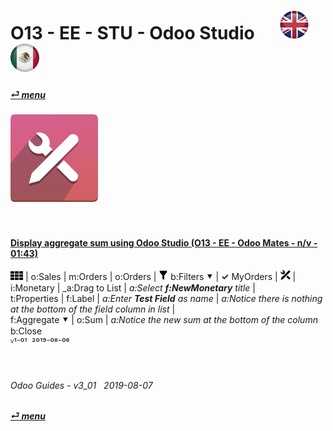 # O13 - EE - STU - Odoo Studio &nbsp;&nbsp;&nbsp;&nbsp; [![en-uk](/doc/img/en-uk_flag_button_small.png)](/en-uk/o13/ee/stu/en-uk-o13-ee-stu-studio-guides.md) [ ![es-mx](/doc/img/es-mx_flag_button_small.png)](/es-mx/o13/ee/stu/es-mx-o13-ee-stu-studio-guides.md)
#### [_&#x23CE; menu_](/en-uk/o13/ee/en-uk-o13-ee-guides-menu.md)  
### ![stu](/doc/img/web_studio.png)
[ⱽ¹²³⁴⁵⁶⁷⁸⁹⁰⁻]: # (ⱽ¹²³⁴⁵⁶⁷⁸⁹⁰⁻)

<br>

#### [Display aggregate sum using Odoo Studio (O13 - EE - Odoo Mates - n/v - 01:43)](https://youtube.com/embed/oTlGUSmJ2-U?autoplay=1&start=0&end=79&rel=0)  
![apps](/doc/img/apps.png) | o:Sales | m:Orders | o:Orders | ![filter](/doc/img/filter.png) b:Filters &#x2BC6; | **&#x2713;** MyOrders | ![icon_studio_small](/doc/img/icon_studio_small.png) |  
i:Monetary | _a:Drag to List | _a:Select **f:NewMonetary** title_ |  
t:Properties | f:Label | _a:Enter **Test Field** as name_ | _a:Notice there is nothing at the bottom of the field column in list_ |  
f:Aggregate &#x2BC6; | o:Sum | _a:Notice the new sum at the bottom of the column_
b:Close  
ⱽ¹⁻⁰¹ &nbsp;²⁰¹⁹⁻⁰⁸⁻⁰⁶

<br>
	
###### Odoo Guides - v3_01 &nbsp; 2019-08-07  
**[_&#x23CE; menu_](/en-uk/o13/ee/en-uk-o13-ee-guides-menu.md)**  
